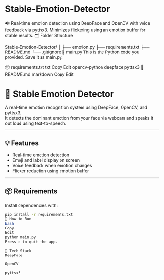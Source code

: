 # Stable-Emotion-Detector
🔊 Real-time emotion detection using DeepFace and OpenCV with voice feedback via pyttsx3. Minimizes flickering using an emotion buffer for stable results.
🗂️ Folder Structure

Stable-Emotion-Detector/
│
├── emotion.py
├── requirements.txt
├── README.md
└── .gitignore
📄 main.py
This is the Python code you provided. Save it as main.py.

📦 requirements.txt
txt
Copy
Edit
opencv-python
deepface
pyttsx3
📘 README.md
markdown
Copy
Edit
# 🧠 Stable Emotion Detector

A real-time emotion recognition system using DeepFace, OpenCV, and pyttsx3.  
It detects the dominant emotion from your face via webcam and speaks it out loud using text-to-speech.

---

## 💡 Features

- Real-time emotion detection
- Emoji and label display on screen
- Voice feedback when emotion changes
- Flicker reduction using emotion buffer

---

## 📦 Requirements

Install dependencies with:

```bash
pip install -r requirements.txt
🚀 How to Run
bash
Copy
Edit
python main.py
Press q to quit the app.

🧰 Tech Stack
DeepFace

OpenCV

pyttsx3
